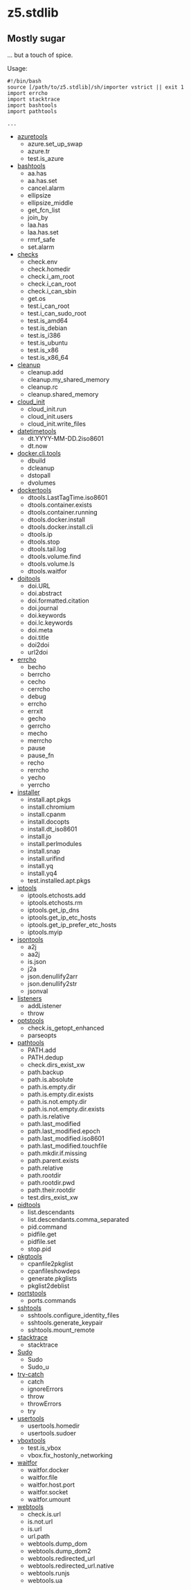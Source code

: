 # z5.stdlib

## Mostly sugar

... but a touch of spice.

Usage:

    #!/bin/bash
    source [/path/to/z5.stdlib]/sh/importer vstrict || exit 1
    import errcho
    import stacktrace
    import bashtools
    import pathtools

    ...


 - [azuretools](https://github.com/davebaird/z5.stdlib/blob/master/sh/azuretools)
   - azure.set_up_swap
   - azure.tr
   - test.is_azure
 - [bashtools](https://github.com/davebaird/z5.stdlib/blob/master/sh/bashtools)
   - aa.has
   - aa.has.set
   - cancel.alarm
   - ellipsize
   - ellipsize_middle
   - get_fcn_list
   - join_by
   - laa.has
   - laa.has.set
   - rmrf_safe
   - set.alarm
 - [checks](https://github.com/davebaird/z5.stdlib/blob/master/sh/checks)
   - check.env
   - check.homedir
   - check.i_am_root
   - check.i_can_root
   - check.i_can_sbin
   - get.os
   - test.i_can_root
   - test.i_can_sudo_root
   - test.is_amd64
   - test.is_debian
   - test.is_i386
   - test.is_ubuntu
   - test.is_x86
   - test.is_x86_64
 - [cleanup](https://github.com/davebaird/z5.stdlib/blob/master/sh/cleanup)
   - cleanup.add
   - cleanup.my_shared_memory
   - cleanup.rc
   - cleanup.shared_memory
 - [cloud_init](https://github.com/davebaird/z5.stdlib/blob/master/sh/cloud_init)
   - cloud_init.run
   - cloud_init.users
   - cloud_init.write_files
 - [datetimetools](https://github.com/davebaird/z5.stdlib/blob/master/sh/datetimetools)
   - dt.YYYY-MM-DD.2iso8601
   - dt.now
 - [docker.cli.tools](https://github.com/davebaird/z5.stdlib/blob/master/sh/docker.cli.tools)
   - dbuild
   - dcleanup
   - dstopall
   - dvolumes
 - [dockertools](https://github.com/davebaird/z5.stdlib/blob/master/sh/dockertools)
   - dtools.LastTagTime.iso8601
   - dtools.container.exists
   - dtools.container.running
   - dtools.docker.install
   - dtools.docker.install.cli
   - dtools.ip
   - dtools.stop
   - dtools.tail.log
   - dtools.volume.find
   - dtools.volume.ls
   - dtools.waitfor
 - [doitools](https://github.com/davebaird/z5.stdlib/blob/master/sh/doitools)
   - doi.URL
   - doi.abstract
   - doi.formatted.citation
   - doi.journal
   - doi.keywords
   - doi.lc.keywords
   - doi.meta
   - doi.title
   - doi2doi
   - url2doi
 - [errcho](https://github.com/davebaird/z5.stdlib/blob/master/sh/errcho)
   - becho
   - berrcho
   - cecho
   - cerrcho
   - debug
   - errcho
   - errxit
   - gecho
   - gerrcho
   - mecho
   - merrcho
   - pause
   - pause_fn
   - recho
   - rerrcho
   - yecho
   - yerrcho
 - [installer](https://github.com/davebaird/z5.stdlib/blob/master/sh/installer)
   - install.apt.pkgs
   - install.chromium
   - install.cpanm
   - install.docopts
   - install.dt_iso8601
   - install.jo
   - install.perlmodules
   - install.snap
   - install.urifind
   - install.yq
   - install.yq4
   - test.installed.apt.pkgs
 - [iptools](https://github.com/davebaird/z5.stdlib/blob/master/sh/iptools)
   - iptools.etchosts.add
   - iptools.etchosts.rm
   - iptools.get_ip_dns
   - iptools.get_ip_etc_hosts
   - iptools.get_ip_prefer_etc_hosts
   - iptools.myip
 - [jsontools](https://github.com/davebaird/z5.stdlib/blob/master/sh/jsontools)
   - a2j
   - aa2j
   - is.json
   - j2a
   - json.denullify2arr
   - json.denullify2str
   - jsonval
 - [listeners](https://github.com/davebaird/z5.stdlib/blob/master/sh/listeners)
   - addListener
   - throw
 - [optstools](https://github.com/davebaird/z5.stdlib/blob/master/sh/optstools)
   - check.is_getopt_enhanced
   - parseopts
 - [pathtools](https://github.com/davebaird/z5.stdlib/blob/master/sh/pathtools)
   - PATH.add
   - PATH.dedup
   - check.dirs_exist_xw
   - path.backup
   - path.is.absolute
   - path.is.empty.dir
   - path.is.empty.dir.exists
   - path.is.not.empty.dir
   - path.is.not.empty.dir.exists
   - path.is.relative
   - path.last_modified
   - path.last_modified.epoch
   - path.last_modified.iso8601
   - path.last_modified.touchfile
   - path.mkdir.if.missing
   - path.parent.exists
   - path.relative
   - path.rootdir
   - path.rootdir.pwd
   - path.their.rootdir
   - test.dirs_exist_xw
 - [pidtools](https://github.com/davebaird/z5.stdlib/blob/master/sh/pidtools)
   - list.descendants
   - list.descendants.comma_separated
   - pid.command
   - pidfile.get
   - pidfile.set
   - stop.pid
 - [pkgtools](https://github.com/davebaird/z5.stdlib/blob/master/sh/pkgtools)
   - cpanfile2pkglist
   - cpanfileshowdeps
   - generate.pkglists
   - pkglist2deblist
 - [portstools](https://github.com/davebaird/z5.stdlib/blob/master/sh/portstools)
   - ports.commands
 - [sshtools](https://github.com/davebaird/z5.stdlib/blob/master/sh/sshtools)
   - sshtools.configure_identity_files
   - sshtools.generate_keypair
   - sshtools.mount_remote
 - [stacktrace](https://github.com/davebaird/z5.stdlib/blob/master/sh/stacktrace)
   - stacktrace
 - [Sudo](https://github.com/davebaird/z5.stdlib/blob/master/sh/Sudo)
   - Sudo
   - Sudo_u
 - [try-catch](https://github.com/davebaird/z5.stdlib/blob/master/sh/try-catch)
   - catch
   - ignoreErrors
   - throw
   - throwErrors
   - try
 - [usertools](https://github.com/davebaird/z5.stdlib/blob/master/sh/usertools)
   - usertools.homedir
   - usertools.sudoer
 - [vboxtools](https://github.com/davebaird/z5.stdlib/blob/master/sh/vboxtools)
   - test.is_vbox
   - vbox.fix_hostonly_networking
 - [waitfor](https://github.com/davebaird/z5.stdlib/blob/master/sh/waitfor)
   - waitfor.docker
   - waitfor.file
   - waitfor.host.port
   - waitfor.socket
   - waitfor.umount
 - [webtools](https://github.com/davebaird/z5.stdlib/blob/master/sh/webtools)
   - check.is.url
   - is.not.url
   - is.url
   - url.path
   - webtools.dump_dom
   - webtools.dump_dom2
   - webtools.redirected_url
   - webtools.redirected_url.native
   - webtools.runjs
   - webtools.ua